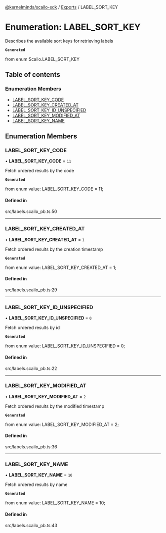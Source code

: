[@kernelminds/scailo-sdk](../README.md) / [Exports](../modules.md) / LABEL\_SORT\_KEY

# Enumeration: LABEL\_SORT\_KEY

Describes the available sort keys for retrieving labels

**`Generated`**

from enum Scailo.LABEL_SORT_KEY

## Table of contents

### Enumeration Members

- [LABEL\_SORT\_KEY\_CODE](LABEL_SORT_KEY.md#label_sort_key_code)
- [LABEL\_SORT\_KEY\_CREATED\_AT](LABEL_SORT_KEY.md#label_sort_key_created_at)
- [LABEL\_SORT\_KEY\_ID\_UNSPECIFIED](LABEL_SORT_KEY.md#label_sort_key_id_unspecified)
- [LABEL\_SORT\_KEY\_MODIFIED\_AT](LABEL_SORT_KEY.md#label_sort_key_modified_at)
- [LABEL\_SORT\_KEY\_NAME](LABEL_SORT_KEY.md#label_sort_key_name)

## Enumeration Members

### LABEL\_SORT\_KEY\_CODE

• **LABEL\_SORT\_KEY\_CODE** = ``11``

Fetch ordered results by the code

**`Generated`**

from enum value: LABEL_SORT_KEY_CODE = 11;

#### Defined in

src/labels.scailo_pb.ts:50

___

### LABEL\_SORT\_KEY\_CREATED\_AT

• **LABEL\_SORT\_KEY\_CREATED\_AT** = ``1``

Fetch ordered results by the creation timestamp

**`Generated`**

from enum value: LABEL_SORT_KEY_CREATED_AT = 1;

#### Defined in

src/labels.scailo_pb.ts:29

___

### LABEL\_SORT\_KEY\_ID\_UNSPECIFIED

• **LABEL\_SORT\_KEY\_ID\_UNSPECIFIED** = ``0``

Fetch ordered results by id

**`Generated`**

from enum value: LABEL_SORT_KEY_ID_UNSPECIFIED = 0;

#### Defined in

src/labels.scailo_pb.ts:22

___

### LABEL\_SORT\_KEY\_MODIFIED\_AT

• **LABEL\_SORT\_KEY\_MODIFIED\_AT** = ``2``

Fetch ordered results by the modified timestamp

**`Generated`**

from enum value: LABEL_SORT_KEY_MODIFIED_AT = 2;

#### Defined in

src/labels.scailo_pb.ts:36

___

### LABEL\_SORT\_KEY\_NAME

• **LABEL\_SORT\_KEY\_NAME** = ``10``

Fetch ordered results by name

**`Generated`**

from enum value: LABEL_SORT_KEY_NAME = 10;

#### Defined in

src/labels.scailo_pb.ts:43
